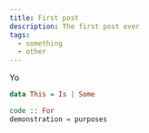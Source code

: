 ```yaml
---
title: First post
description: The first post ever
tags:
  - something
  - other
---
```


Yo

```haskell
data This = Is | Some

code :: For
demonstration = purposes
```
